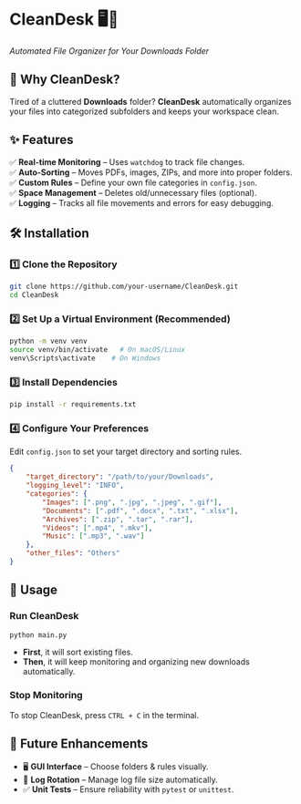 # **CleanDesk 🖥️📂**  
_Automated File Organizer for Your Downloads Folder_

## **📌 Why CleanDesk?**  
Tired of a cluttered **Downloads** folder? **CleanDesk** automatically organizes your files into categorized subfolders and keeps your workspace clean.

## **✨ Features**  
✅ **Real-time Monitoring** – Uses `watchdog` to track file changes.  
✅ **Auto-Sorting** – Moves PDFs, images, ZIPs, and more into proper folders.  
✅ **Custom Rules** – Define your own file categories in `config.json`.  
✅ **Space Management** – Deletes old/unnecessary files (optional).  
✅ **Logging** – Tracks all file movements and errors for easy debugging.  

## **🛠️ Installation**  
### **1️⃣ Clone the Repository**
```sh
git clone https://github.com/your-username/CleanDesk.git
cd CleanDesk
```

### **2️⃣ Set Up a Virtual Environment (Recommended)**
```sh
python -m venv venv
source venv/bin/activate   # On macOS/Linux
venv\Scripts\activate    # On Windows
```

### **3️⃣ Install Dependencies**
```sh
pip install -r requirements.txt
```

### **4️⃣ Configure Your Preferences**  
Edit `config.json` to set your target directory and sorting rules.

```json
{
    "target_directory": "/path/to/your/Downloads",
    "logging_level": "INFO",
    "categories": {
        "Images": [".png", ".jpg", ".jpeg", ".gif"],
        "Documents": [".pdf", ".docx", ".txt", ".xlsx"],
        "Archives": [".zip", ".tar", ".rar"],
        "Videos": [".mp4", ".mkv"],
        "Music": [".mp3", ".wav"]
    },
    "other_files": "Others"
}
```

## **🚀 Usage**  
### **Run CleanDesk**
```sh
python main.py
```
- **First**, it will sort existing files.  
- **Then**, it will keep monitoring and organizing new downloads automatically.

### **Stop Monitoring**  
To stop CleanDesk, press `CTRL + C` in the terminal.

## **📌 Future Enhancements**  
- 🖥 **GUI Interface** – Choose folders & rules visually.  
- 🔄 **Log Rotation** – Manage log file size automatically.  
- ✅ **Unit Tests** – Ensure reliability with `pytest` or `unittest`.  
